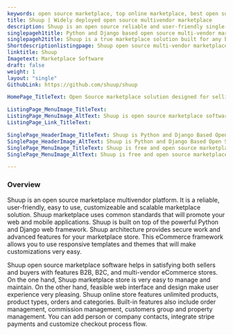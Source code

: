 ```yaml
---
keywords: open source marketplace, top online marketplace, best open source b2b ecommerce platform, ecommerce marketplace, b2b ecommerce software solution, top b2b ecommerce platform
title: Shuup | Widely deployed open source multivendor marketplace
description: Shuup is an open source reliable and user-friendly single-vendor open source marketplace with subscriptions, commission plans and payment gateway integrations.
singlepageh1title: Python and Django based open source multi-vendor marketplace
singlepageh2title: Shuup is a true marketplace solution built for any business that allows vendors to sell services, subscriptions or physical products from an online marketplace.
Shortdescriptionlistingpage: Shuup open source multi-vendor marketplace offers  features like inventory management, marketing and coupon campaigns, vendor subscription and commission plans.
linktitle: Shuup
Imagetext: Marketplace Software
draft: false
weight: 1
layout: "single"
GithubLink: https://github.com/shuup/shuup

HomePage_TitleText: Open Source marketplace solution designed for selling services online.

ListingPage_MenuImage_TitleText: 
ListingPage_MenuImage_AltText: Shuup is open source marketplace software
ListingPage_Link_TitleText: 

SinglePage_HeaderImage_TitleText: Shuup is Python and Django Based Open Source Marketplace software
SinglePage_HeaderImage_AltText: Shuup is Python and Django Based Open Source Marketplace software
SinglePage_MenuImage_TitleText: Shuup is free and open source marketplace software
SinglePage_MenuImage_AltText: Shuup is free and open source marketplace software

---
```


### Overview

Shuup is an open source marketplace multivendor platform. It is a reliable, user-friendly, easy to use, customizeable and scalable marketplace solution. Shuup marketplace uses common standards that will promote your web and mobile applications. Shuup is built on top of the powerful Python and Django web framework. Shuup architecture provides secure work and advanced features for your marketplace store. This eCommerce framework allows you to use responsive templates and themes that will make customizations very easy.

Shuup open source marketplace software helps in satisfying both sellers and buyers with features B2B, B2C, and multi-vendor eCommerce stores. On the one hand, Shuup marketplace store is very easy to manage and maintain. On the other hand, feasible web interface and design make user experience very pleasing. Shuup online store features unlimited products, product types, orders and categories. Built-in features also include order management, commission management, customers group and property management. You can add person or company contacts, integrate stripe payments and customize checkout process flow.
